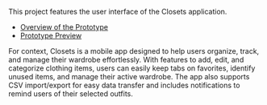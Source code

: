 This project features the user interface of the Closets application.

- [Overview of the Prototype](https://www.figma.com/design/xs2ihBLoCt71dYNlJSlgfX/Closets-Prototype?node-id=0-1&node-type=canvas)
- [Prototype Preview](https://www.figma.com/proto/um4wnn7hQ43fH018hB0umG/Closets-Prototype?node-id=39-139&node-type=canvas&t=ZKZmNTWGU6TSKUqp-1&scaling=scale-down&content-scaling=fixed&page-id=0%3A1)

For context, Closets is a mobile app designed to help users organize, track, and manage their wardrobe effortlessly. With features to add, edit, and categorize clothing items, users can easily keep tabs on favorites, identify unused items, and manage their active wardrobe. The app also supports CSV import/export for easy data transfer and includes notifications to remind users of their selected outfits.


